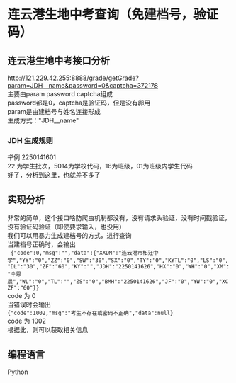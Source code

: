 # 连云港生地中考查询（免建档号，验证码）
## 连云港生地中考接口分析
http://121.229.42.255:8888/grade/getGrade?param=JDH__name&password=0&captcha=372178  
主要由param password captcha组成  
password都是0，captcha是验证码，但是没有卵用  
param是由建档号与姓名连接形成  
生成方式："JDH__name"  
### JDH 生成规则
举例 2250141601  
22 为学生批次，5014为学校代码，16为班级，01为班级内学生代码  
好了，分析到这里，也就差不多了  

## 实现分析
非常的简单，这个接口啥防爬虫机制都没有，没有请求头验证，没有时间戳验证，没有验证码验证（即使要求输入，也没用）  
我们可以用暴力生成建档号的方式，进行查询  
当建档号正确时，会输出  
`` {"code":0,"msg":"","data":{"XXDM":"连云港市柘汪中学","YY":"0","ZZ":"0","SW":"30","SX":"0","TY":"0","KYTL":"0","LS":"0","DL":"30","ZF":"60","KY":"","JDH":"2250141626","HX":"0","WH":"0","XM":"伞恩晨","WL":"0","TL":"","ZS":"0","BMH":"2250141626","JF":"0","YW":"0","XCZF":"60"}}``  
code 为 0  
当错误时会输出  
``{"code":1002,"msg":"考生不存在或密码不正确","data":null}``  
code 为 1002  
根据此，则可以获取相关信息  

## 编程语言
Python
